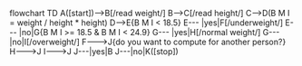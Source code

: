 flowchart TD
A([start])-->B[/read weight/]
B-->C[/read height/]
C-->D(B M I = weight / height * height)
D-->E{B M I < 18.5}
E--- |yes|F[/underweight/]
E--- |no|G{B M I >= 18.5 & B M I < 24.9}
G--- |yes|H[/normal weight/]
G--- |no|I[/overweight/]
F--->J{do you want to compute for another person?}
H--->J
I--->J
J---|yes|B
J---|no|K([stop])







































































